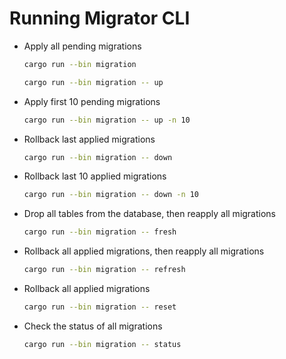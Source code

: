 # Running Migrator CLI

- Apply all pending migrations
    ```sh
    cargo run --bin migration 
    ```
    ```sh
    cargo run --bin migration -- up
    ```
- Apply first 10 pending migrations
    ```sh
    cargo run --bin migration -- up -n 10
    ```
- Rollback last applied migrations
    ```sh
    cargo run --bin migration -- down
    ```
- Rollback last 10 applied migrations
    ```sh
    cargo run --bin migration -- down -n 10
    ```
- Drop all tables from the database, then reapply all migrations
    ```sh
    cargo run --bin migration -- fresh
    ```
- Rollback all applied migrations, then reapply all migrations
    ```sh
    cargo run --bin migration -- refresh
    ```
- Rollback all applied migrations
    ```sh
    cargo run --bin migration -- reset
    ```
- Check the status of all migrations
    ```sh
    cargo run --bin migration -- status
    ```
